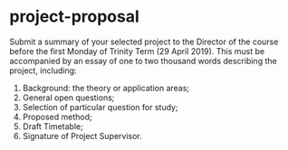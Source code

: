 # project-proposal

Submit a summary of your selected project to the Director of the course before the first Monday of Trinity Term (29 April 2019). This must be accompanied by an essay of one to two thousand words describing the project, including:

1. Background: the theory or application areas; 
2. General open questions;
3. Selection of particular question for study; 
4. Proposed method;
5. Draft Timetable;
6. Signature of Project Supervisor.
